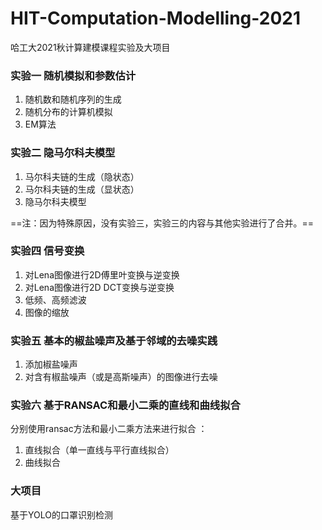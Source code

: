 # HIT-Computation-Modelling-2021
哈工大2021秋计算建模课程实验及大项目

###  **实验一** **随机模拟和参数估计**

1. 随机数和随机序列的生成
2. 随机分布的计算机模拟
3. EM算法

###  实验二 **隐马尔科夫模型**

1. 马尔科夫链的生成（隐状态）
2. 马尔科夫链的生成（显状态）
3. 隐马尔科夫模型

==注：因为特殊原因，没有实验三，实验三的内容与其他实验进行了合并。==

### 实验四 **信号变换**

1. 对Lena图像进行2D傅里叶变换与逆变换
2. 对Lena图像进行2D DCT变换与逆变换
3. 低频、高频滤波
4. 图像的缩放

### 实验五 基本的椒盐噪声及基于邻域的去噪实践 

1. 添加椒盐噪声
2. 对含有椒盐噪声（或是高斯噪声）的图像进行去噪

### 实验六 基于RANSAC和最小二乘的直线和曲线拟合 

分别使用ransac方法和最小二乘方法来进行拟合 ：

1. 直线拟合（单一直线与平行直线拟合）
2. 曲线拟合

### 大项目

基于YOLO的口罩识别检测
